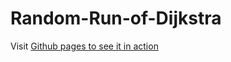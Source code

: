# Random-Run-of-Dijkstra
Visit [Github pages to see it in action](https://mmajd.github.io/Random-Run-of-Dijkstra)
